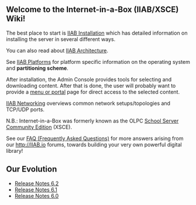 ## Welcome to the Internet-in-a-Box (IIAB/XSCE) Wiki!

The best place to start is [IIAB Installation](https://github.com/XSCE/xsce/wiki/IIAB-Installation) which has detailed information on installing the server in several different ways.

You can also read about [IIAB Architecture](https://github.com/XSCE/xsce/wiki/IIAB-Architecture).

See [IIAB Platforms](https://github.com/XSCE/xsce/wiki/IIAB-Platforms) for platform specific information on the operating system and **partitioning scheme**.

After installation, the Admin Console provides tools for selecting and downloading content. After that is done, the user will probably want to provide a [menu or portal](https://github.com/XSCE/xsce/wiki/IIAB-Menuing) page for direct access to the selected content.

[IIAB Networking](https://github.com/XSCE/xsce/wiki/IIAB-Networking) overviews common network setups/topologies and TCP/UDP ports.

N.B.: Internet-in-a-Box was formerly known as the OLPC [School Server Community Edition](http://schoolserver.org) (XSCE).

See our [FAQ (Frequently Asked Questions)](http://schoolserver.org/faq) for more answers arising from our http://IIAB.io forums, towards building your very own powerful digital library!

## Our Evolution
 * [Release Notes 6.2](https://github.com/XSCE/xsce/wiki/IIAB-6.2-Release-Notes)
 * [Release Notes 6.1](https://github.com/XSCE/xsce/blob/release-6.2/ReleaseNotes6.1.md)
 * [Release Notes 6.0](https://github.com/XSCE/xsce/blob/release-6.2/ReleaseNotes6.0.md)